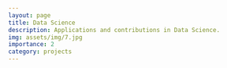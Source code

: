 ```yaml
---
layout: page
title: Data Science
description: Applications and contributions in Data Science. 
img: assets/img/7.jpg
importance: 2
category: projects
---
```


